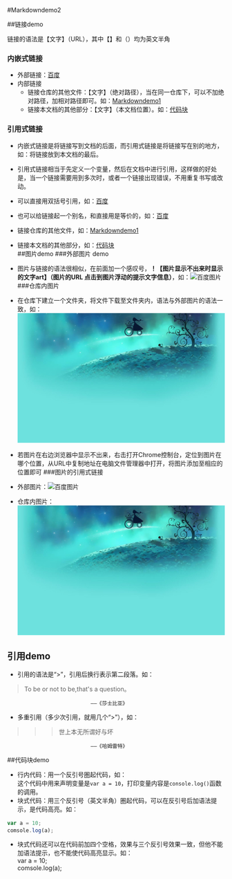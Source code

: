 #Markdowndemo2

##链接demo

链接的语法是【文字】（URL），其中【】和（）均为英文半角
### 内嵌式链接

- 外部链接：[百度](https://www.baidu.com)
- 内部链接  
  - 链接仓库的其他文件：【文字】（绝对路径），当在同一仓库下，可以不加绝对路径，加相对路径即可。如：[Markdowndemo1](Markdowndemo1.md)  
  - 链接本文档的其他部分：【文字】（本文档位置）。如：[代码块](Markdowndemo2.md#代码块-demo)  
### 引用式链接

- 内嵌式链接是将链接写到文档的后面，而引用式链接是将链接写在别的地方，如：将链接放到本文档的最后。
- 引用式链接相当于先定义一个变量，然后在文档中进行引用，这样做的好处是，当一个链接需要用到多次时，或者一个链接出现错误，不用重复书写或改动。
- 可以直接用双括号引用，如：[百度]
- 也可以给链接起一个别名，和直接用是等价的，如：[百度][baidu]
- 链接仓库的其他文件，如：[Markdowndemo1]  
- 链接本文档的其他部分，如：[代码块]  
##图片demo
###外部图片 demo

- 图片与链接的语法很相似，在前面加一个感叹号，**！【图片显示不出来时显示的文字art】（图片的URL 点击到图片浮动的提示文字信息）**，如：![百度图片](https://www.baidu.com/img/bd_logo1.png "百度logo")  
###仓库内图片

- 在仓库下建立一个文件夹，将文件下载至文件夹内，语法与外部图片的语法一致，如：![仓库内图片](photo/open.jpg)  
- 若图片在右边浏览器中显示不出来，右击打开Chrome控制台，定位到图片在哪个位置，从URL中复制地址在电脑文件管理器中打开，将图片添加至相应的位置即可
###图片的引用式链接

- 外部图片：![百度图片][baidu_logo]  
- 仓库内图片：![仓库内图片][内部图片] 
## 引用demo

- 引用的语法是“>”，引用后换行表示第二段落。如：
> To be or not to be,that's a question。

                               ——《莎士比亚》  
- 多重引用（多少次引用，就用几个“>”），如：
>>>世上本无所谓好与坏 

                               ——《哈姆雷特》  

##代码块demo

- 行内代码：用一个反引号圏起代码，如：  
这个代码中用来声明变量是`var a = 10`，打印变量内容是`console.log()`函数的调用。
- 块式代码：用三个反引号（英文半角）圏起代码，可以在反引号后加语法提示，是代码高亮。如： 
```javascript
var a = 10;
comsole.log(a);
```
- 块式代码还可以在代码前加四个空格，效果与三个反引号效果一致，但他不能加语法提示，也不能使代码高亮显示。如：  
    var a = 10;  
    comsole.log(a);



<!-- 下面是本文档中用到的链接 -->
[百度]:https://www.baidu.com  
[baidu]:https://www.baidu.com
[Markdowndemo1]:Markdowndemo1.md
[代码块]: Markdowndemo2.md#代码块-demo
[baidu_logo]:https://www.baidu.com/img/bd_logo1.png "百度logo"
[内部图片]:photo/open.jpg 
